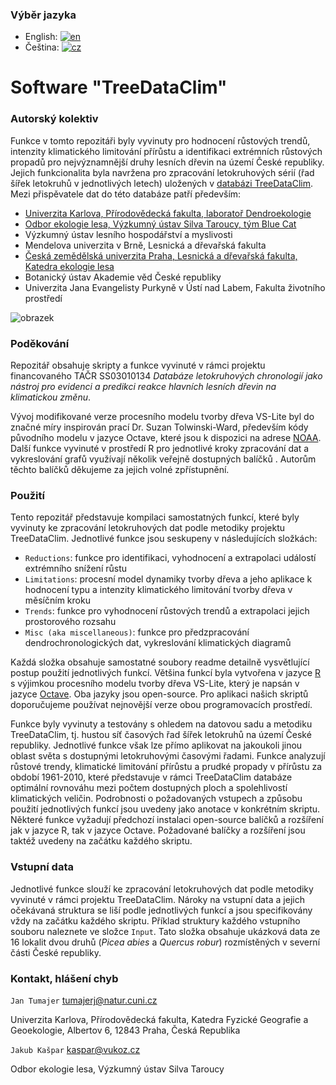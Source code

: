 ### Výběr jazyka

- English: [![en](https://img.shields.io/badge/lang-en-red.svg)](https://github.com/jantumajer/TACR-TreeDataClim/blob/main/README.md)
- Čeština: [![cz](https://img.shields.io/badge/lang-cz-yellow.svg)](https://github.com/jantumajer/TACR-TreeDataClim/blob/main/README.cz.md)



# Software "TreeDataClim"

### Autorský kolektiv
Funkce v tomto repozitáři byly vyvinuty pro hodnocení růstových trendů, intenzity klimatického limitování přírůstu a identifikaci extrémních růstových propadů pro nejvýznamnější druhy lesních dřevin na území České republiky. Jejich funkcionalita byla navržena pro zpracování letokruhových sérií (řad šířek letokruhů v jednotlivých letech) uložených v [databázi TreeDataClim](https://treedataclim.cz/). Mezi přispěvatele dat do této databáze patří především:
- [Univerzita Karlova, Přírodovědecká fakulta, laboratoř Dendroekologie](https://web.natur.cuni.cz/physgeo/dendro/)
- [Odbor ekologie lesa, Výzkumný ústav Silva Taroucy, tým Blue Cat](https://pralesy.cz/lide)
- Výzkumný ústav lesního hospodářství a myslivosti
- Mendelova univerzita v Brně, Lesnická a dřevařská fakulta
- [Česká zemědělská univerzita Praha, Lesnická a dřevařská fakulta, Katedra ekologie lesa](https://www.remoteforests.org/?language=en)
- Botanický ústav Akademie věd České republiky
- Univerzita Jana Evangelisty Purkyně v Ústí nad Labem, Fakulta životního prostředí

![obrazek](https://user-images.githubusercontent.com/25429975/235666459-c20a2ca5-748a-42ad-8c4c-44b9c8034a04.png)

### Poděkování
Repozitář obsahuje skripty a funkce vyvinuté v rámci projektu financovaného TAČR SS03010134 *Databáze letokruhových chronologií jako nástroj pro evidenci a predikci reakce hlavních lesních dřevin na klimatickou změnu*.

Vývoj modifikované verze procesního modelu tvorby dřeva VS-Lite byl do značné míry inspirován prací Dr. Suzan Tolwinski-Ward, především kódy původního modelu v jazyce Octave, které jsou k dispozici na adrese [NOAA](https://www.ncei.noaa.gov/access/paleo-search/study/9894). Další funkce vyvinuté v prostředí R pro jednotlivé kroky zpracování dat a vykreslování grafů využívají několik veřejně dostupných balíčků . Autorům těchto balíčků děkujeme za jejich volné zpřístupnění.

### Použití
Tento repozitář představuje kompilaci samostatných funkcí, které byly vyvinuty ke zpracování letokruhových dat podle metodiky projektu TreeDataClim. Jednotlivé funkce jsou seskupeny v následujících složkách:
- `Reductions`: funkce pro identifikaci, vyhodnocení a extrapolaci událostí extrémního snížení růstu
- `Limitations`: procesní model dynamiky tvorby dřeva a jeho aplikace k hodnocení typu a intenzity klimatického limitování tvorby dřeva v měsíčním kroku
- `Trends`: funkce pro vyhodnocení růstových trendů a extrapolaci jejich prostorového rozsahu
- `Misc (aka miscellaneous)`: funkce pro předzpracování dendrochronologických dat, vykreslování klimatických diagramů

Každá složka obsahuje samostatné soubory readme detailně vysvětlující postup použití jednotlivých funkcí. Většina funkcí byla vytvořena v jazyce [R](https://www.r-project.org/) s výjimkou procesního modelu tvorby dřeva VS-Lite, který je napsán v jazyce [Octave](https://octave.org/). Oba jazyky jsou open-source. Pro aplikaci našich skriptů doporučujeme používat nejnovější verze obou programovacích prostředí.

Funkce byly vyvinuty a testovány s ohledem na datovou sadu a metodiku TreeDataClim, tj. hustou síť časových řad šířek letokruhů na území České republiky. Jednotlivé funkce však lze přímo aplikovat na jakoukoli jinou oblast světa s dostupnými letokruhovými časovými řadami. Funkce analyzují růstové trendy, klimatické limitování přírůstu a prudké propady v přírůstu za období 1961-2010, které představuje v rámci TreeDataClim databáze optimální rovnováhu mezi počtem dostupných ploch a spolehlivostí klimatických veličin. Podrobnosti o požadovaných vstupech a způsobu použití jednotlivých funkcí jsou uvedeny jako anotace v konkrétním skriptu. Některé funkce vyžadují předchozí instalaci open-source balíčků a rozšíření jak v jazyce R, tak v jazyce Octave. Požadované balíčky a rozšíření jsou taktéž uvedeny na začátku každého skriptu.

### Vstupní data
Jednotlivé funkce slouží ke zpracování letokruhových dat podle metodiky vyvinuté v rámci projektu TreeDataClim. Nároky na vstupní data a jejich očekávaná struktura se liší podle jednotlivých funkcí a jsou specifikovány vždy na začátku každého skriptu. Příklad struktury každého vstupního souboru naleznete ve složce `Input`. Tato složka obsahuje ukázková data ze 16 lokalit dvou druhů (*Picea abies* a *Quercus robur*) rozmístěných v severní části České republiky.

### Kontakt, hlášení chyb
`Jan Tumajer` tumajerj@natur.cuni.cz

Univerzita Karlova, Přírodovědecká fakulta, Katedra Fyzické Geografie a Geoekologie, Albertov 6, 12843 Praha, Česká Republika



`Jakub Kašpar` kaspar@vukoz.cz

Odbor ekologie lesa, Výzkumný ústav Silva Taroucy
